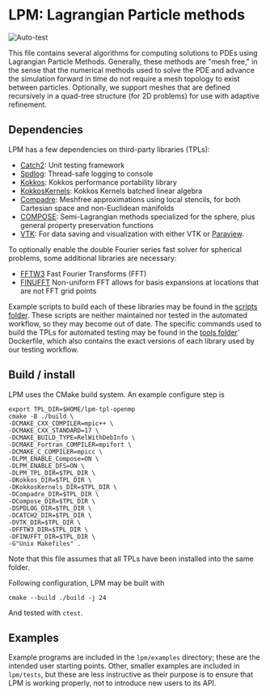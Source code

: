 # LPM: Lagrangian Particle methods

![Auto-test](https://github.com/pbosler/lpm/actions/workflows/auto_test.yml/badge.svg)

This file contains several algorithms for computing solutions to PDEs using Lagrangian Particle Methods.  Generally, these methods are "mesh free," in the sense that the numerical methods used to solve the PDE and advance the simulation forward in time do not require a mesh topology to exist between particles.  Optionally, we support meshes that are defined recursively in a quad-tree structure (for 2D problems) for use with adaptive refinement.

## Dependencies

LPM has a few dependencies on third-party libraries (TPLs):
- [Catch2](https://github.com/catchorg/Catch2): Unit testing framework
- [Spdlog](https://github.com/gabime/spdlog): Thread-safe logging to console
- [Kokkos](https://github.com/kokkos/kokkos): Kokkos performance portability library
- [KokkosKernels](https://github.com/kokkos/kokkos-kernels): Kokkos Kernels batched linear algebra
- [Compadre](https://github.com/sandialabs/compadre): Meshfree approximations using local stencils, for both Cartesian space and non-Euclidean manifolds
- [COMPOSE](https://github.com/E3SM-Project/COMPOSE): Semi-Lagrangian methods specialized for the sphere, plus general property preservation functions
- [VTK](vtk.org): For data saving and visualization with either VTK or [Paraview](paraview.org).

To optionally enable the double Fourier series fast solver for spherical problems, some additional libraries are necessary:
- [FFTW3](fftw3.org) Fast Fourier Transforms (FFT)
- [FINUFFT](https://github.com/flatironinstitute/finufft) Non-uniform FFT allows for basis expansions at locations that are not FFT grid points

Example scripts to build each of these libraries may be found in the [scripts folder](https://github.com/pbosler/lpm/tree/main/scripts). These scripts are neither maintained nor tested in the automated workflow, so they may become out of date.  The specific commands used to build the TPLs for automated testing may be found in the [tools folder](https://github.com/pbosler/lpm/tree/common-tpls/tools)' Dockerfile, which also contains the exact versions of each library used by our testing workflow.


## Build / install

LPM uses the CMake build system. An example configure step is

```
export TPL_DIR=$HOME/lpm-tpl-openmp
cmake -B ./build \
-DCMAKE_CXX_COMPILER=mpic++ \
-DCMAKE_CXX_STANDARD=17 \
-DCMAKE_BUILD_TYPE=RelWithDebInfo \
-DCMAKE_Fortran_COMPILER=mpifort \
-DCMAKE_C_COMPILER=mpicc \
-DLPM_ENABLE_Compose=ON \
-DLPM_ENABLE_DFS=ON \
-DLPM_TPL_DIR=$TPL_DIR \
-DKokkos_DIR=$TPL_DIR \
-DKokkosKernels_DIR=$TPL_DIR \
-DCompadre_DIR=$TPL_DIR \
-DCompose_DIR=$TPL_DIR \
-DSPDLOG_DIR=$TPL_DIR \
-DCATCH2_DIR=$TPL_DIR \
-DVTK_DIR=$TPL_DIR \
-DFFTW3_DIR=$TPL_DIR \
-DFINUFFT_DIR=$TPL_DIR \
-G"Unix Makefiles" . 
```
Note that this file assumes that all TPLs have been installed into the same folder.

Following configuration, LPM may be built with 
```
cmake --build ./build -j 24
```
And tested with `ctest`.

## Examples

Example programs are included in the `lpm/examples` directory; these are the intended user starting points. Other, smaller examples are included in `lpm/tests`, but these are less instructive as their purpose is to ensure that LPM is working properly, not to introduce new users to its API.


